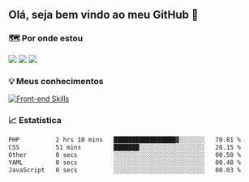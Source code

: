 ## Olá, seja bem vindo ao meu GitHub 👋

### 🗺️ Por onde estou

<a href="https://x.com/fabriziofeitosa" target="_blank" rel="noopener"><img src="https://img.shields.io/badge/-fabriziofeitosa-black?style=flat&logo=x&logoColor=white"/></a>
<a href="https://linkedin.com/in/fabriziofeitosa" target="_blank" rel="noopener"><img src="https://img.shields.io/badge/-fabriziofeitosa-0077B5?style=flat&logo=Linkedin&logoColor=white"/></a>
<a href="" target="_blank" rel="noopener"><img src="https://img.shields.io/badge/-fabriziofeitosa-7289DA?style=flat&logo=Discord&logoColor=white"/></a>

### 💡 Meus conhecimentos

[![Front-end Skills](https://skillicons.dev/icons?i=next,php,html,css,sass,tailwind,bootstrap,js,ts,ps,illustrator,figma,wordpress,jquery,mysql,vscode,windows,stackoverflow&perline=6)](https://skillicons.dev)

### 📈 Estatística

<!--START_SECTION:waka-->

```txt
PHP          2 hrs 10 mins   █████████████████▓░░░░░░░   70.81 %
CSS          51 mins         ███████░░░░░░░░░░░░░░░░░░   28.15 %
Other        0 secs          ░░░░░░░░░░░░░░░░░░░░░░░░░   00.50 %
YAML         0 secs          ░░░░░░░░░░░░░░░░░░░░░░░░░   00.48 %
JavaScript   0 secs          ░░░░░░░░░░░░░░░░░░░░░░░░░   00.03 %
```

<!--END_SECTION:waka-->
